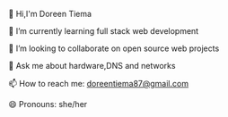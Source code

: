 
  👋 Hi,I'm Doreen Tiema
  
  🌱 I’m currently learning full stack web development
  
  👯 I’m looking to collaborate on open source web projects
  
  💬 Ask me about hardware,DNS and networks
  
  📫 How to reach me: doreentiema87@gmail.com
  
  😄 Pronouns: she/her
 

